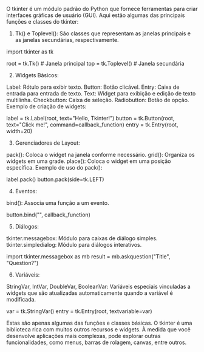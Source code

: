 O tkinter é um módulo padrão do Python que fornece ferramentas para criar interfaces gráficas de usuário (GUI). Aqui estão algumas das principais funções e classes do tkinter:

1. Tk() e Toplevel(): São classes que representam as janelas principais e as janelas secundárias, respectivamente.


import tkinter as tk

root = tk.Tk()  # Janela principal
top = tk.Toplevel()  # Janela secundária

2. Widgets Básicos:

Label: Rótulo para exibir texto.
Button: Botão clicável.
Entry: Caixa de entrada para entrada de texto.
Text: Widget para exibição e edição de texto multilinha.
Checkbutton: Caixa de seleção.
Radiobutton: Botão de opção.
Exemplo de criação de widgets:


label = tk.Label(root, text="Hello, Tkinter!")
button = tk.Button(root, text="Click me!", command=callback_function)
entry = tk.Entry(root, width=20)


3. Gerenciadores de Layout:

pack(): Coloca o widget na janela conforme necessário.
grid(): Organiza os widgets em uma grade.
place(): Coloca o widget em uma posição específica.
Exemplo de uso do pack():


label.pack()
button.pack(side=tk.LEFT)


4. Eventos:

bind(): Associa uma função a um evento.


button.bind("<Button-1>", callback_function)


5. Diálogos:

tkinter.messagebox: Módulo para caixas de diálogo simples.
tkinter.simpledialog: Módulo para diálogos interativos.


import tkinter.messagebox as mb
result = mb.askquestion("Title", "Question?")


6. Variáveis:

StringVar, IntVar, DoubleVar, BooleanVar: Variáveis especiais vinculadas a widgets que são atualizadas automaticamente quando a variável é modificada.


var = tk.StringVar()
entry = tk.Entry(root, textvariable=var)


Estas são apenas algumas das funções e classes básicas. O tkinter é uma biblioteca rica com muitos outros recursos e widgets. À medida que você desenvolve aplicações mais complexas, pode explorar outras funcionalidades, como menus, barras de rolagem, canvas, entre outros.
